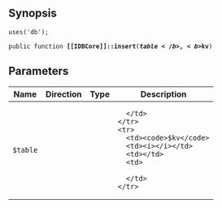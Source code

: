 ## Synopsis

<code>uses('db');</code>

<code>public function <b>[[IDBCore]]::insert</b>(<b>$table</b>, <b>$kv</b>)</code>

## Parameters

<table>
  <thead>
    <tr>
      <th>Name</th>
      <th>Direction</th>
      <th>Type</th>
      <th>Description</th>
    </tr>
  </thead>
  <tbody>
    <tr>
      <td><code>$table</code>
      <td><i></i></td>
      <td></td>
      <td>

      </td>
    </tr>
    <tr>
      <td><code>$kv</code>
      <td><i></i></td>
      <td></td>
      <td>

      </td>
    </tr>
  </tbody>
</table>

